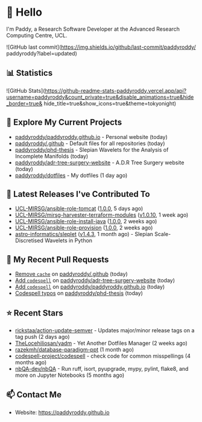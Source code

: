 # 👋 Hello

I'm Paddy, a Research Software Developer at the Advanced Research Computing
Centre, UCL.

![GitHub last commit](https://img.shields.io/github/last-commit/paddyroddy/
paddyroddy?label=updated)

## 📊 Statistics

![GitHub Stats](https://github-readme-stats-paddyroddy.vercel.app/api?username=paddyroddy&count_private=true&disable_animations=true&hide_border=true&
hide_title=true&show_icons=true&theme=tokyonight)

## 👷 Explore My Current Projects

- [paddyroddy/paddyroddy.github.io](https://github.com/paddyroddy/paddyroddy.github.io) - Personal website
  (today)
- [paddyroddy/.github](https://github.com/paddyroddy/.github) - Default files for all repositories
  (today)
- [paddyroddy/phd-thesis](https://github.com/paddyroddy/phd-thesis) - Slepian Wavelets for the Analysis of Incomplete Manifolds
  (today)
- [paddyroddy/adr-tree-surgery-website](https://github.com/paddyroddy/adr-tree-surgery-website) - A.D.R Tree Surgery website
  (today)
- [paddyroddy/dotfiles](https://github.com/paddyroddy/dotfiles) - My dotfiles
  (1 day ago)

## 🔭 Latest Releases I've Contributed To

- [UCL-MIRSG/ansible-role-tomcat](https://github.com/UCL-MIRSG/ansible-role-tomcat) ([1.0.0](https://github.com/UCL-MIRSG/ansible-role-tomcat/releases/tag/1.0.0),
  5 days ago)
- [UCL-MIRSG/mirsg-harvester-terraform-modules](https://github.com/UCL-MIRSG/mirsg-harvester-terraform-modules) ([v1.0.10](https://github.com/UCL-MIRSG/mirsg-harvester-terraform-modules/releases/tag/v1.0.10),
  1 week ago)
- [UCL-MIRSG/ansible-role-install-java](https://github.com/UCL-MIRSG/ansible-role-install-java) ([1.0.0](https://github.com/UCL-MIRSG/ansible-role-install-java/releases/tag/1.0.0),
  2 weeks ago)
- [UCL-MIRSG/ansible-role-provision](https://github.com/UCL-MIRSG/ansible-role-provision) ([1.0.0](https://github.com/UCL-MIRSG/ansible-role-provision/releases/tag/1.0.0),
  2 weeks ago)
- [astro-informatics/sleplet](https://github.com/astro-informatics/sleplet) ([v1.4.3](https://github.com/astro-informatics/sleplet/releases/tag/v1.4.3),
  1 month ago) - Slepian Scale-Discretised Wavelets in Python

## 🔨 My Recent Pull Requests

- [Remove `cache`](https://github.com/paddyroddy/.github/pull/75) on [paddyroddy/.github](https://github.com/paddyroddy/.github)
  (today)
- [Add `codespell`](https://github.com/paddyroddy/adr-tree-surgery-website/pull/35) on [paddyroddy/adr-tree-surgery-website](https://github.com/paddyroddy/adr-tree-surgery-website)
  (today)
- [Add `codespell`](https://github.com/paddyroddy/paddyroddy.github.io/pull/42) on [paddyroddy/paddyroddy.github.io](https://github.com/paddyroddy/paddyroddy.github.io)
  (today)
- [Codespell typos](https://github.com/paddyroddy/phd-thesis/pull/17) on [paddyroddy/phd-thesis](https://github.com/paddyroddy/phd-thesis)
  (today)

## ⭐ Recent Stars

- [rickstaa/action-update-semver](https://github.com/rickstaa/action-update-semver) - Updates major/minor release tags on a tag push 
  (2 days ago)
- [TheLocehiliosan/yadm](https://github.com/TheLocehiliosan/yadm) - Yet Another Dotfiles Manager
  (2 weeks ago)
- [razekmh/database-paradigm-ppt](https://github.com/razekmh/database-paradigm-ppt)
  (1 month ago)
- [codespell-project/codespell](https://github.com/codespell-project/codespell) - check code for common misspellings
  (4 months ago)
- [nbQA-dev/nbQA](https://github.com/nbQA-dev/nbQA) - Run ruff, isort, pyupgrade, mypy, pylint, flake8, and more on Jupyter Notebooks
  (5 months ago)

## 📫 Contact Me

- Website: <https://paddyroddy.github.io>
